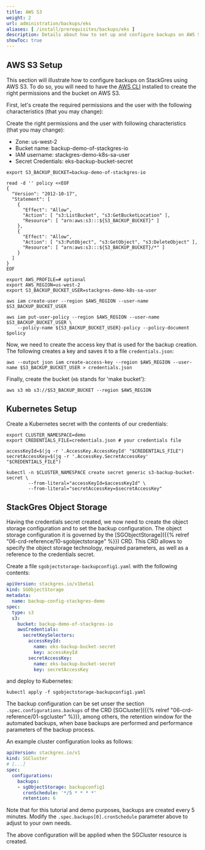 ```yaml
---
title: AWS S3
weight: 2
url: administration/backups/eks
aliases: [ /install/prerequisites/backups/eks ]
description: Details about how to set up and configure backups on AWS S3.
showToc: true
---
```


## AWS S3 Setup

This section will illustrate how to configure backups on StackGres using AWS S3.
To do so, you will need to have the [AWS CLI](https://aws.amazon.com/cli) installed to create the right permissions and the bucket on AWS S3.

First, let's create the required permissions and the user with the following characteristics (that you may change):

Create the right permissions and the user with following characteristics (that you may change):

* Zone: us-west-2
* Bucket name: backup-demo-of-stackgres-io
* IAM username: stackgres-demo-k8s-sa-user
* Secret Credentials: eks-backup-bucket-secret

```
export S3_BACKUP_BUCKET=backup-demo-of-stackgres-io

read -d '' policy <<EOF
{
  "Version": "2012-10-17",
  "Statement": [
    {
      "Effect": "Allow",
      "Action": [ "s3:ListBucket", "s3:GetBucketLocation" ],
      "Resource": [ "arn:aws:s3:::${S3_BACKUP_BUCKET}" ]
    },
    {
      "Effect": "Allow",
      "Action": [ "s3:PutObject", "s3:GetObject", "s3:DeleteObject" ],
      "Resource": [ "arn:aws:s3:::${S3_BACKUP_BUCKET}/*" ]
    }
  ]
}
EOF

export AWS_PROFILE=# optional
export AWS_REGION=us-west-2
export S3_BACKUP_BUCKET_USER=stackgres-demo-k8s-sa-user

aws iam create-user --region $AWS_REGION --user-name $S3_BACKUP_BUCKET_USER

aws iam put-user-policy --region $AWS_REGION --user-name $S3_BACKUP_BUCKET_USER \
	--policy-name ${S3_BACKUP_BUCKET_USER}-policy --policy-document $policy
```

Now, we need to create the access key that is used for the backup creation.
The following creates a key and saves it to a file `credentials.json`:

```
aws --output json iam create-access-key --region $AWS_REGION --user-name $S3_BACKUP_BUCKET_USER > credentials.json
```

Finally, create the bucket (`mb` stands for 'make bucket'):

```
aws s3 mb s3://$S3_BACKUP_BUCKET --region $AWS_REGION
```

## Kubernetes Setup

Create a Kubernetes secret with the contents of our credentials:

```
export CLUSTER_NAMESPACE=demo
export CREDENTIALS_FILE=credentials.json # your credentials file

accessKeyId=$(jq -r '.AccessKey.AccessKeyId' "$CREDENTIALS_FILE")
secretAccessKey=$(jq -r '.AccessKey.SecretAccessKey' "$CREDENTIALS_FILE")

kubectl -n $CLUSTER_NAMESPACE create secret generic s3-backup-bucket-secret \
        --from-literal="accessKeyId=$accessKeyId" \
        --from-literal="secretAccessKey=$secretAccessKey"
```

## StackGres Object Storage

Having the credentials secret created, we now need to create the object storage configuration and to set the backup configuration.
The object storage configuration it is governed by the [SGObjectStorage]({{% relref "06-crd-reference/10-sgobjectstorage" %}}) CRD.
This CRD allows to specify the object storage technology, required parameters, as well as a reference to the credentials secret.

Create a file `sgobjectstorage-backupconfig1.yaml` with the following contents:

```yaml
apiVersion: stackgres.io/v1beta1
kind: SGObjectStorage
metadata:
  name: backup-config-stackgres-demo
spec:
  type: s3
  s3:
    bucket: backup-demo-of-stackgres-io
    awsCredentials:
      secretKeySelectors:
        accessKeyId:
          name: eks-backup-bucket-secret
          key: accessKeyId
        secretAccessKey:
          name: eks-backup-bucket-secret
          key: secretAccessKey
```

and deploy to Kubernetes:

```
kubectl apply -f sgobjectstorage-backupconfig1.yaml
```

The backup configuration can be set unser the section `.spec.configurations.backups` of the CRD
 [SGCluster]({{% relref "06-crd-reference/01-sgcluster" %}}), among others, the retention window for the automated backups,
 when base backups are performed and performance parameters of the backup process.

An example cluster configuration looks as follows:

```yaml
apiVersion: stackgres.io/v1
kind: SGCluster
# [...]
spec:
  configurations:
    backups:
    - sgObjectStorage: backupconfig1
      cronSchedule: '*/5 * * * *'
      retention: 6
```

Note that for this tutorial and demo purposes, backups are created every 5 minutes. Modify the
`.spec.backups[0].cronSchedule` parameter above to adjust to your own needs.

The above configuration will be applied when the SGCluster resource is created.
